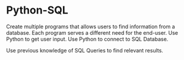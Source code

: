 # Python-SQL

Create multiple programs that allows users to find information from a database.
Each program serves a different need for the end-user.
Use Python to get user input.
Use Python to connect to SQL Database.

Use previous knowledge of SQL Queries to find relevant results.

